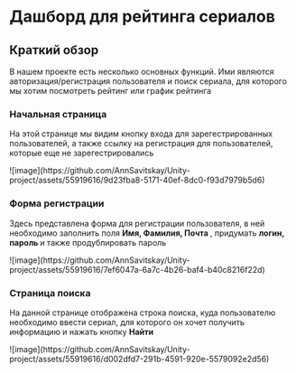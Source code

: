 # Дашборд для рейтинга сериалов
## Краткий обзор
<p> В нашем проекте есть несколько основных функций. Ими являются авторизация/регистрация пользователя и поиск сериала, для которого мы хотим посмотреть рейтинг или график рейтинга </p>
<h3> Начальная страница </h3>
<p> На этой странице мы видим кнопку входа для зарегестрированных пользователей, а также ссылку на регистрация для пользователей, которые еще не зарегестрировались </p>
![image](https://github.com/AnnSavitskay/Unity-project/assets/55919616/9d23fba8-5171-40ef-8dc0-f93d7979b5d6)
<h3> Форма регистрации </h3>
<p> Здесь представлена форма для регистрации пользователя, в ней необходимо заполнить поля <strong >Имя, Фамилия, Почта </strong>, придумать <strong> логин, пароль </strong> и также продублировать пароль </p>
![image](https://github.com/AnnSavitskay/Unity-project/assets/55919616/7ef6047a-6a7c-4b26-baf4-b40c8216f22d)
<h3> Страница поиска </h3>
<p> На данной странице отображена строка поиска, куда пользователю необходимо ввести сериал, для которого он хочет получить информацию и нажать кнопку <strong> Найти </strong> </p>
![image](https://github.com/AnnSavitskay/Unity-project/assets/55919616/d002dfd7-291b-4591-920e-5579092e2d56)
